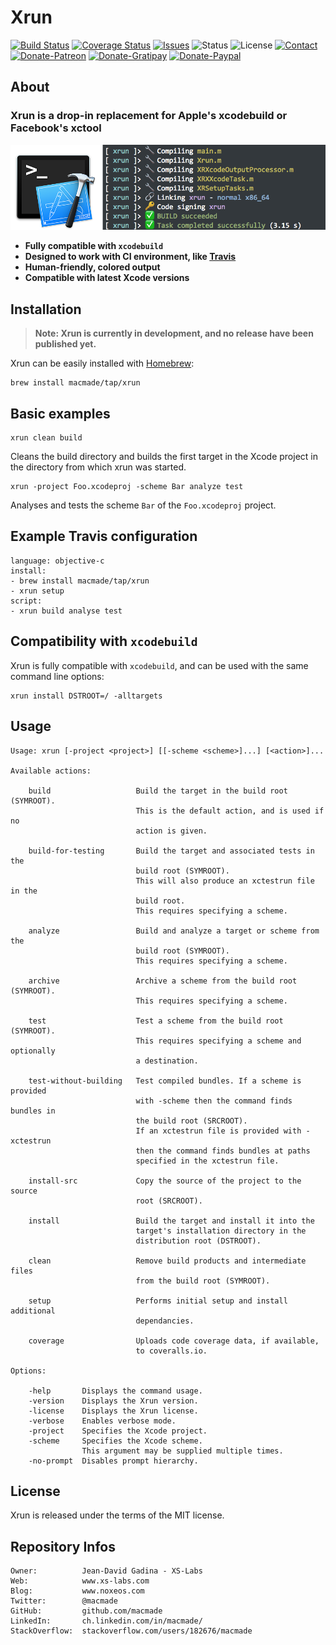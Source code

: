 Xrun
====

[![Build Status](https://img.shields.io/travis/macmade/xrun.svg?branch=master&style=flat)](https://travis-ci.org/macmade/xrun)
[![Coverage Status](https://img.shields.io/coveralls/macmade/xrun.svg?branch=master&style=flat)](https://coveralls.io/r/macmade/xrun?branch=master)
[![Issues](http://img.shields.io/github/issues/macmade/xrun.svg?style=flat)](https://github.com/macmade/xrun/issues)
![Status](https://img.shields.io/badge/status-active-brightgreen.svg?style=flat)
![License](https://img.shields.io/badge/license-mit-brightgreen.svg?style=flat)
[![Contact](https://img.shields.io/badge/contact-@macmade-blue.svg?style=flat)](https://twitter.com/macmade)  
[![Donate-Patreon](https://img.shields.io/badge/donate-patreon-yellow.svg?style=flat)](https://patreon.com/macmade)
[![Donate-Gratipay](https://img.shields.io/badge/donate-gratipay-yellow.svg?style=flat)](https://www.gratipay.com/macmade)
[![Donate-Paypal](https://img.shields.io/badge/donate-paypal-yellow.svg?style=flat)](https://paypal.me/xslabs)

About
-----

### Xrun is a drop-in replacement for Apple's xcodebuild or Facebook's xctool

![Xrun](Assets/xrun.png "Xrun")

 - **Fully compatible with `xcodebuild`**
 - **Designed to work with CI environment, like [Travis](http://travis-ci.org)**
 - **Human-friendly, colored output**
 - **Compatible with latest Xcode versions**

Installation
------------

> **Note: Xrun is currently in development, and no release have been published yet.**

Xrun can be easily installed with [Homebrew](http://brew.sh):

    brew install macmade/tap/xrun

Basic examples
--------------

    xrun clean build
    
Cleans the build directory and builds the first target in the Xcode project in the directory from which xrun was started.

    xrun -project Foo.xcodeproj -scheme Bar analyze test
    
Analyses and tests the scheme `Bar` of the `Foo.xcodeproj` project.

Example Travis configuration
----------------------------

    language: objective-c
    install:
    - brew install macmade/tap/xrun
    - xrun setup
    script:
    - xrun build analyse test 

Compatibility with `xcodebuild`
-------------------------------

Xrun is fully compatible with `xcodebuild`, and can be used with the same command line options:

    xrun install DSTROOT=/ -alltargets

Usage
-----

    Usage: xrun [-project <project>] [[-scheme <scheme>]...] [<action>]...
    
    Available actions:
    
        build                   Build the target in the build root (SYMROOT).
                                This is the default action, and is used if no
                                action is given.
        
        build-for-testing       Build the target and associated tests in the
                                build root (SYMROOT).
                                This will also produce an xctestrun file in the
                                build root.
                                This requires specifying a scheme.
        
        analyze                 Build and analyze a target or scheme from the
                                build root (SYMROOT).
                                This requires specifying a scheme.
        
        archive                 Archive a scheme from the build root (SYMROOT). 
                                This requires specifying a scheme.
        
        test                    Test a scheme from the build root (SYMROOT).
                                This requires specifying a scheme and optionally
                                a destination.
        
        test-without-building   Test compiled bundles. If a scheme is provided
                                with -scheme then the command finds bundles in
                                the build root (SRCROOT).
                                If an xctestrun file is provided with -xctestrun
                                then the command finds bundles at paths
                                specified in the xctestrun file.
        
        install-src             Copy the source of the project to the source
                                root (SRCROOT).
        
        install                 Build the target and install it into the
                                target's installation directory in the
                                distribution root (DSTROOT).
        
        clean                   Remove build products and intermediate files
                                from the build root (SYMROOT).
        
        setup                   Performs initial setup and install additional
                                dependancies.
        
        coverage                Uploads code coverage data, if available,
                                to coveralls.io.
    
    Options:
        
        -help       Displays the command usage.
        -version    Displays the Xrun version.
        -license    Displays the Xrun license.
        -verbose    Enables verbose mode.
        -project    Specifies the Xcode project.
        -scheme     Specifies the Xcode scheme.
                    This argument may be supplied multiple times.
        -no-prompt  Disables prompt hierarchy.

License
-------

Xrun is released under the terms of the MIT license.

Repository Infos
----------------

    Owner:          Jean-David Gadina - XS-Labs
    Web:            www.xs-labs.com
    Blog:           www.noxeos.com
    Twitter:        @macmade
    GitHub:         github.com/macmade
    LinkedIn:       ch.linkedin.com/in/macmade/
    StackOverflow:  stackoverflow.com/users/182676/macmade
